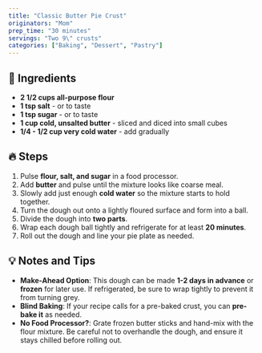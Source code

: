 ```yaml
---
title: "Classic Butter Pie Crust"
originators: "Mom"
prep_time: "30 minutes"
servings: "Two 9\" crusts"
categories: ["Baking", "Dessert", "Pastry"]
---
```


## 📝 **Ingredients**
- **2 1/2 cups all-purpose flour**
- **1 tsp salt** - or to taste
- **1 tsp sugar** - or to taste
- **1 cup cold, unsalted butter** - sliced and diced into small cubes
- **1/4 - 1/2 cup very cold water** - add gradually

## 🔥 **Steps**
1. Pulse **flour, salt, and sugar** in a food processor.  
2. Add **butter** and pulse until the mixture looks like coarse meal.  
3. Slowly add just enough **cold water** so the mixture starts to hold together.  
4. Turn the dough out onto a lightly floured surface and form into a ball.  
5. Divide the dough into **two parts**.  
6. Wrap each dough ball tightly and refrigerate for at least **20 minutes**.  
7. Roll out the dough and line your pie plate as needed.  

## 💡 **Notes and Tips**
- **Make-Ahead Option**: This dough can be made **1-2 days in advance** or **frozen** for later use. If refrigerated, be sure to wrap tightly to prevent it from turning grey.  
- **Blind Baking**: If your recipe calls for a pre-baked crust, you can **pre-bake it** as needed.  
- **No Food Processor?**: Grate frozen butter sticks and hand-mix with the flour mixture. Be careful not to overhandle the dough, and ensure it stays chilled before rolling out.  

